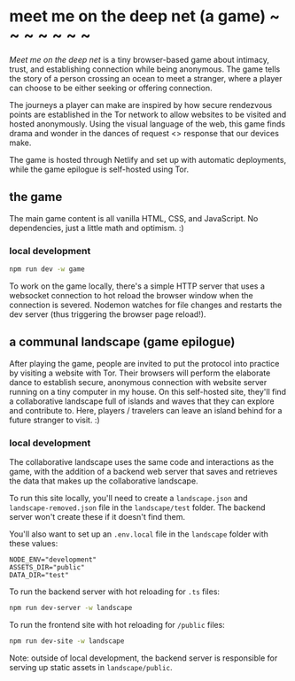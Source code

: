 # meet me on the deep net (a game) ~ ~ ~ ~ ~ ~ ~

*Meet me on the deep net* is a tiny browser-based game about intimacy, trust, and establishing connection while being anonymous. The game tells the story of a person crossing an ocean to meet a stranger, where a player can choose to be either seeking or offering connection.

The journeys a player can make are inspired by how secure rendezvous points are established in the Tor network to allow websites to be visited and hosted anonymously. Using the visual language of the web, this game finds drama and wonder in the dances of request <> response that our devices make.

The game is hosted through Netlify and set up with automatic deployments, while the game epilogue is self-hosted using Tor.

## the game

The main game content is all vanilla HTML, CSS, and JavaScript. No dependencies, just a little math and optimism. :)

### local development

```sh
npm run dev -w game
```

To work on the game locally, there's a simple HTTP server that uses a websocket connection to hot reload the browser window when the connection is severed. Nodemon watches for file changes and restarts the dev server (thus triggering the browser page reload!).

## a communal landscape (game epilogue)

After playing the game, people are invited to put the protocol into practice by visiting a website with Tor. Their browsers will perform the elaborate dance to establish secure, anonymous connection with website server running on a tiny computer in my house. On this self-hosted site, they'll find a collaborative landscape full of islands and waves that they can explore and contribute to. Here, players / travelers can leave an island behind for a future stranger to visit. :)

### local development

The collaborative landscape uses the same code and interactions as the game, with the addition of a backend web server that saves and retrieves the data that makes up the collaborative landscape.

To run this site locally, you'll need to create a `landscape.json` and `landscape-removed.json` file in the `landscape/test` folder. The backend server won't create these if it doesn't find them.

You'll also want to set up an `.env.local` file in the `landscape` folder with these values:
```env
NODE_ENV="development"
ASSETS_DIR="public"
DATA_DIR="test"
```

To run the backend server with hot reloading for `.ts` files:
```sh
npm run dev-server -w landscape
```

To run the frontend site with hot reloading for `/public` files:
```sh
npm run dev-site -w landscape
```
Note: outside of local development, the backend server is responsible for serving up static assets in `landscape/public`.
